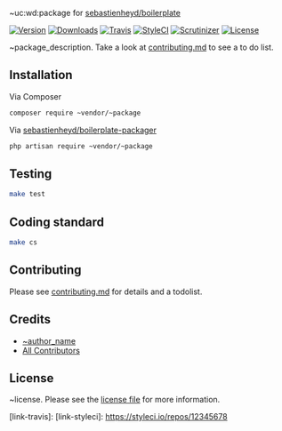 ~uc:wd:package for [sebastienheyd/boilerplate](https://github.com/sebastienheyd/boilerplate)

[![Version](https://img.shields.io/packagist/v/~vendor/~package.svg?style=flat-square)](https://packagist.org/packages/~vendor/~package)
[![Downloads](https://img.shields.io/packagist/dt/~vendor/~package.svg?style=flat-square)](https://packagist.org/packages/~vendor/~package)
[![Travis](https://img.shields.io/travis/~vendor/~package/master.svg?style=flat-square)](https://travis-ci.org/~vendor/~package)
[![StyleCI](https://styleci.io/repos/12345678/shield)](https://styleci.io/repos/12345678)
[![Scrutinizer](https://scrutinizer-ci.com/g/~vendor/~package/badges/quality-score.png?b=master&style=flat-square)](https://scrutinizer-ci.com/g/~vendor/~package/?branch=master)
[![License](https://img.shields.io/github/license/~vendor/~package.svg)](license.md)

~package_description. Take a look at [contributing.md](contributing.md) to see a to do list.

## Installation

Via Composer

``` bash
composer require ~vendor/~package
```

Via [sebastienheyd/boilerplate-packager](https://github.com/sebastienheyd/boilerplate-packager)

``` bash
php artisan require ~vendor/~package
```

## Testing

``` bash
make test
```

## Coding standard

``` bash
make cs
```

## Contributing

Please see [contributing.md](contributing.md) for details and a todolist.

## Credits

- [~author_name](https://github.com/~vendor)
- [All Contributors](https://github.com/~vendor/~package/contributors)

## License

~license. Please see the [license file](license.md) for more information.

[ico-travis]: https://img.shields.io/travis/~vendor/~package/master.svg?style=flat-square
[ico-styleci]: https://styleci.io/repos/12345678/shield

[link-travis]: 
[link-styleci]: https://styleci.io/repos/12345678
